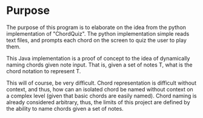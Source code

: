 # Purpose
The purpose of this program is to elaborate on the idea from the python implementation of "ChordQuiz". The python implementation simple reads text files, and prompts each chord on the screen to quiz the user to play them. 

This Java implementation is a proof of concept to the idea of dynamically naming chords given note input. That is, given a set of notes T, what is the chord notation to represent T.

This will of course, be very difficult. Chord representation is difficult without context, and thus, how can an isolated chord be named without context on a complex level (given that basic chords are easily named). Chord naming is already considered arbitrary, thus, the limits of this project are defined by the ability to name chords given a set of notes.